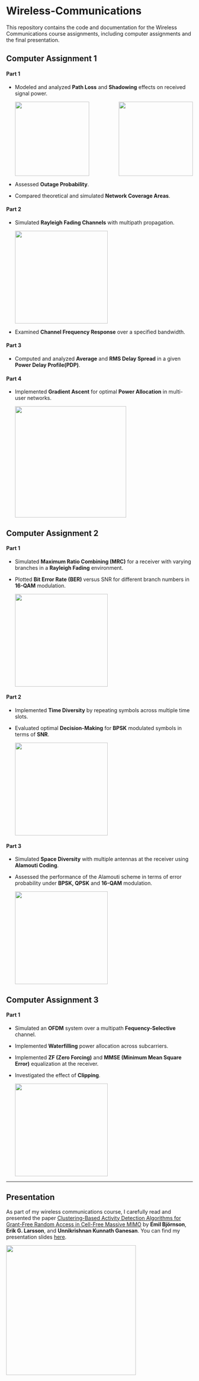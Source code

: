# Wireless-Communications
This repository contains the code and documentation for the Wireless Communications course assignments, including computer assignments and the final presentation.

## Computer Assignment 1
#### Part 1 
- Modeled and analyzed **Path Loss** and **Shadowing** effects on received signal power. 
  
  <div style="display: flex; justify-content: space-between;">
    <img src="https://github.com/user-attachments/assets/5896f6c8-b802-44c1-a38b-c945dc9a6b39" height="200">
    <img src="https://github.com/user-attachments/assets/8a64ca88-2d63-4d83-8c86-c59d330b8507" height="200">
  </div>
- Assessed **Outage Probability**. 
- Compared theoretical and simulated **Network Coverage Areas**.

#### Part 2

- Simulated **Rayleigh Fading Channels** with multipath propagation. 
  
  <img src="https://github.com/user-attachments/assets/8fe62940-ac01-439e-8fef-56715ebb940b" height="250">
  
- Examined **Channel Frequency Response** over a specified bandwidth.

#### Part 3 
- Computed and analyzed **Average** and **RMS Delay Spread** in a given **Power Delay Profile(PDP)**.

#### Part 4 
- Implemented **Gradient Ascent** for optimal **Power Allocation** in multi-user networks.
  
  <img src="https://github.com/user-attachments/assets/87254ccc-3ef4-4836-a53e-b18c8b437350" height="300">

## Computer Assignment 2

#### Part 1
- Simulated **Maximum Ratio Combining (MRC)** for a receiver with varying branches in a **Rayleigh Fading** environment.
- Plotted **Bit Error Rate (BER)** versus SNR for different branch numbers in **16-QAM** modulation.
  
  <img src="https://github.com/user-attachments/assets/c19e1f7c-e804-4597-8ff6-20a7283dbb4a" height="250">


#### Part 2
- Implemented **Time Diversity** by repeating symbols across multiple time slots.
- Evaluated optimal **Decision-Making** for **BPSK** modulated symbols in terms of **SNR**.
  
  <img src="https://github.com/user-attachments/assets/93fd4f2e-c1bf-496f-8f5d-3f49db553e57" height="250">


#### Part 3
- Simulated **Space Diversity** with multiple antennas at the receiver using **Alamouti Coding**.
- Assessed the performance of the Alamouti scheme in terms of error probability under **BPSK, QPSK** and **16-QAM** modulation.
  
  <img src="https://github.com/user-attachments/assets/73b49f08-ea51-4765-a45b-2bc1f8365aef" height="250">


## Computer Assignment 3

#### Part 1
- Simulated an **OFDM** system over a multipath **Fequency-Selective** channel.
- Implemented **Waterfilling** power allocation across subcarriers.
- Implemented **ZF (Zero Forcing)** and **MMSE (Minimum Mean Square Error)** equalization at the receiver.
- Investigated the effect of **Clipping**.
  
  <img src="https://github.com/user-attachments/assets/541f4606-91e6-462d-8a95-ff3903ae0e4f" height="250">

---
## Presentation
As part of my wireless communications course, I carefully read and presented the paper [Clustering-Based Activity Detection Algorithms for Grant-Free Random Access in Cell-Free Massive MIMO](https://ieeexplore.ieee.org/document/9507457) by **Emil Björnson**, **Erik G. Larsson**, and **Unnikrishnan Kunnath Ganesan**. You can find my presentation slides [here](https://www.canva.com/design/DAGKZoX9lE4/4sRfkjlM8lVUDxmPJczWkA/view?utm_content=DAGKZoX9lE4&utm_campaign=designshare&utm_medium=link&utm_source=editor).

<img src="https://github.com/user-attachments/assets/94e47e7e-fe5b-408d-b909-b7624dc4362a" height="350">




